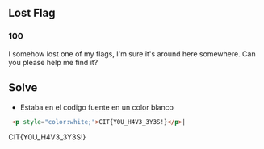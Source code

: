 
## Lost Flag

### 100

I somehow lost one of my flags, I'm sure it's around here somewhere. Can you please help me find it?

## Solve

- Estaba en el codigo fuente en un color blanco

```html
 <p style="color:white;">CIT{Y0U_H4V3_3Y3S!}</p>|
```
CIT{Y0U_H4V3_3Y3S!}